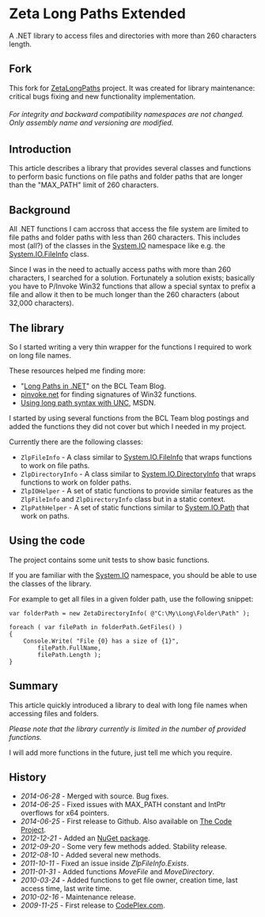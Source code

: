 ﻿# Zeta Long Paths Extended

A .NET library to access files and directories with more than 260 characters length.

## Fork

This fork for [ZetaLongPaths](https://github.com/UweKeim/ZetaLongPaths) project. It was created for library maintenance: critical bugs fixing and new functionality implementation. 
###### For integrity and backward compatibility namespaces are not changed. Only assembly name and versioning are modified.

## Introduction

This article describes a library that provides several classes and functions to perform basic functions on file paths and folder paths that are longer than the "MAX_PATH" limit of 260 characters.

## Background

All .NET functions I cam accross that access the file system are limited to file paths and folder paths with less than 260 characters. This includes most (all?) of the classes in the [System.IO](http://msdn.microsoft.com/en-us/library/system.io.aspx) namespace like e.g. the [System.IO.FileInfo](http://msdn.microsoft.com/en-us/library/system.io.fileinfo.aspx) class.

Since I was in the need to actually access paths with more than 260 characters, I searched for a solution. Fortunately a solution exists; basically you have to P/Invoke Win32 functions that allow a special syntax to prefix a file and allow it then to be much longer than the 260 characters (about 32,000 characters).

## The library

So I started writing a very thin wrapper for the functions I required to work on long file names.

These resources helped me finding more:

  * "[Long Paths in .NET](http://blogs.msdn.com/bclteam/archive/2007/02/13/long-paths-in-net-part-1-of-3-kim-hamilton.aspx)" on the BCL Team Blog.
  * [pinvoke.net](http://pinvoke.net/) for finding signatures of Win32 functions.
  * [Using long path syntax with UNC](http://msdn.microsoft.com/en-us/library/aa365247.aspx), MSDN.

I started by using several functions from the BCL Team blog postings and added the functions they did not cover but which I needed in my project.

Currently there are the following classes:

  * `ZlpFileInfo` - A class similar to [System.IO.FileInfo](http://msdn.microsoft.com/en-us/library/system.io.fileinfo.aspx) that wraps functions to work on file paths.
  * `ZlpDirectoryInfo` - A class similar to [System.IO.DirectoryInfo](http://msdn.microsoft.com/en-us/library/system.io.directoryinfo.aspx) that wraps functions to work on folder paths.
  * `ZlpIOHelper` - A set of static functions to provide similar features as the `ZlpFileInfo` and `ZlpDirectoryInfo` class but in a static context.
  * `ZlpPathHelper` - A set of static functions similar to [System.IO.Path](http://msdn.microsoft.com/en-us/library/system.io.path.aspx) that work on paths.

## Using the code

The project contains some unit tests to show basic functions.

If you are familiar with the [System.IO](http://msdn.microsoft.com/en-us/library/system.io.aspx) namespace, you should be able to use the classes of the library.

For example to get all files in a given folder path, use the following snippet:

    var folderPath = new ZetaDirectoryInfo( @"C:\My\Long\Folder\Path" );
	 
    foreach ( var filePath in folderPath.GetFiles() )
    {
        Console.Write( "File {0} has a size of {1}", 
            filePath.FullName, 
            filePath.Length );
    }

## Summary

This article quickly introduced a library to deal with long file names when accessing files and folders.

_*Please note that the library currently is limited in the number of provided functions.*_

I will add more functions in the future, just tell me which you require.

## History

  * *2014-06-28* - Merged with source. Bug fixes.
  * *2014-06-25* - Fixed issues with MAX_PATH constant and IntPtr overflows for x64 pointers.
  * *2014-06-25* - First release to Github. Also available on [The Code Project](http://www.codeproject.com/Articles/44904/Zeta-Long-Paths).
  * *2012-12-21* - Added an [NuGet package](http://nuget.org/packages/ZetaLongPaths).
  * *2012-09-20* - Some very few methods added. Stability release.
  * *2012-08-10* - Added several new methods.
  * *2011-10-11* - Fixed an issue inside _ZlpFileInfo.Exists_.
  * *2011-01-31* - Added functions _MoveFile_ and _MoveDirectory_.
  * *2010-03-24* - Added functions to get file owner, creation time, last access time, last write time.
  * *2010-02-16* - Maintenance release.
  * *2009-11-25* - First release to [CodePlex.com](https://zetalongpaths.codeplex.com).
